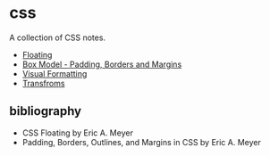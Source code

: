 # css
A collection of CSS notes.

- [Floating](floats.md)
- [Box Model - Padding, Borders and Margins](box-model.md)
- [Visual Formatting](display.md)
- [Transfroms](transforms.md)

## bibliography
- CSS Floating by Eric A. Meyer
- Padding, Borders, Outlines, and Margins in CSS by Eric A. Meyer
